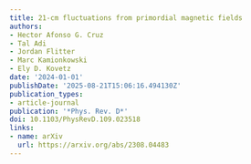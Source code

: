 ```yaml
---
title: 21-cm fluctuations from primordial magnetic fields
authors:
- Hector Afonso G. Cruz
- Tal Adi
- Jordan Flitter
- Marc Kamionkowski
- Ely D. Kovetz
date: '2024-01-01'
publishDate: '2025-08-21T15:06:16.494130Z'
publication_types:
- article-journal
publication: '*Phys. Rev. D*'
doi: 10.1103/PhysRevD.109.023518
links:
- name: arXiv
  url: https://arxiv.org/abs/2308.04483
---
```

